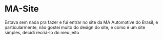# MA-Site
 Estava sem nada pra fazer e fui entrar no site da MA Automotive do Brasil, e particularmente, não gostei muito do design do site, e como é um site simples, decidi recriá-lo do meu jeito
